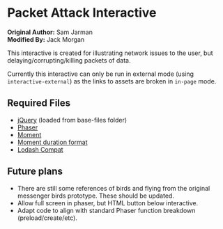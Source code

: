 # Packet Attack Interactive

**Original Author:** Sam Jarman  
**Modified By:** Jack Morgan

This interactive is created for illustrating network issues to the user, but delaying/corrupting/killing packets of data.

Currently this interactive can only be run in external mode (using `interactive-external`) as the links to assets are broken in `in-page` mode.

## Required Files

- [jQuery](https://jquery.com/) (loaded from base-files folder)
- [Phaser](https://github.com/photonstorm/phaser)
- [Moment](http://momentjs.com/)
- [Moment duration format](https://github.com/jsmreese/moment-duration-format)
- [Lodash Compat](https://github.com/lodash/lodash-compat)

## Future plans

- There are still some references of birds and
  flying from the original messenger birds
  prototype. These should be updated.
- Allow full screen in phaser, but HTML button
  below interactive.
- Adapt code to align with standard Phaser
  function breakdown (preload/create/etc).
